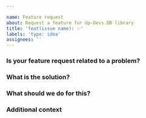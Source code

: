 ```yaml
---

name: Feature request
about: Request a feature for Up-Devs.DB library
title: 'feat(issue name): ✨'
labels: 'type: idea'
assignees: ''
---
```

### Is your feature request related to a problem?
<!--
Describe it here (Ex: I'm always frustrated when...)
-->

### What is the solution?
<!--
Describe it here
-->

### What should we do for this?
<!--
Describe it here
-->

### Additional context
<!--
Add any other context or screenshots about the feature request here.
-->
